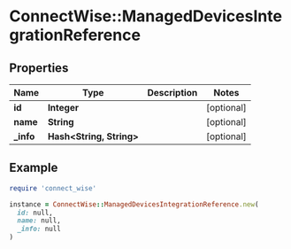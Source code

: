 # ConnectWise::ManagedDevicesIntegrationReference

## Properties

| Name | Type | Description | Notes |
| ---- | ---- | ----------- | ----- |
| **id** | **Integer** |  | [optional] |
| **name** | **String** |  | [optional] |
| **_info** | **Hash&lt;String, String&gt;** |  | [optional] |

## Example

```ruby
require 'connect_wise'

instance = ConnectWise::ManagedDevicesIntegrationReference.new(
  id: null,
  name: null,
  _info: null
)
```

